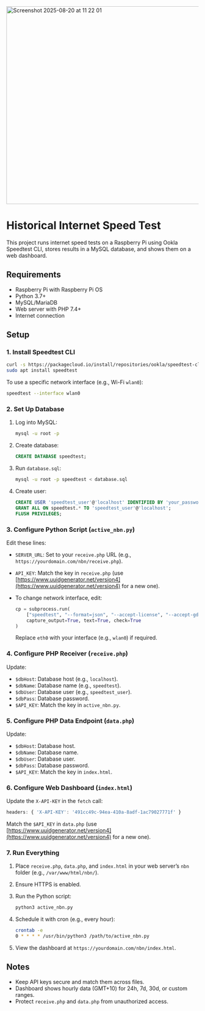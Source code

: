 
<img width="932" height="517" alt="Screenshot 2025-08-20 at 11 22 01" src="https://github.com/user-attachments/assets/c372eea7-82f8-4096-ba7e-09213058363b" />

# Historical Internet Speed Test 

This project runs internet speed tests on a Raspberry Pi using Ookla Speedtest CLI, stores results in a MySQL database, and shows them on a web dashboard.

## Requirements

-   Raspberry Pi with Raspberry Pi OS
-   Python 3.7+
-   MySQL/MariaDB
-   Web server with PHP 7.4+
-   Internet connection

## Setup

### 1. Install Speedtest CLI

```bash
curl -s https://packagecloud.io/install/repositories/ookla/speedtest-cli/script.deb.sh | sudo bash
sudo apt install speedtest

```

To use a specific network interface (e.g., Wi-Fi `wlan0`):

```bash
speedtest --interface wlan0

```

### 2. Set Up Database

1.  Log into MySQL:
    
    ```bash
    mysql -u root -p
    
    ```
    
2.  Create database:
    
    ```sql
    CREATE DATABASE speedtest;
    
    ```
    
3.  Run `database.sql`:
    
    ```bash
    mysql -u root -p speedtest < database.sql
    
    ```
    
4.  Create user:
    
    ```sql
    CREATE USER 'speedtest_user'@'localhost' IDENTIFIED BY 'your_password';
    GRANT ALL ON speedtest.* TO 'speedtest_user'@'localhost';
    FLUSH PRIVILEGES;
    
    ```
    

### 3. Configure Python Script (`active_nbn.py`)

Edit these lines:

-   `SERVER_URL`: Set to your `receive.php` URL (e.g., `https://yourdomain.com/nbn/receive.php`).
-   `API_KEY`: Match the key in `receive.php` (use [https://www.uuidgenerator.net/version4](https://www.uuidgenerator.net/version4) for a new one).
-   To change network interface, edit:
    
    ```python
    cp = subprocess.run(
        ["speedtest", "--format=json", "--accept-license", "--accept-gdpr", "--interface=wlan0"],
        capture_output=True, text=True, check=True
    )    
    ```
    
    Replace `eth0` with your interface (e.g., `wlan0`) if required.

### 4. Configure PHP Receiver (`receive.php`)

Update:

-   `$dbHost`: Database host (e.g., `localhost`).
-   `$dbName`: Database name (e.g., `speedtest`).
-   `$dbUser`: Database user (e.g., `speedtest_user`).
-   `$dbPass`: Database password.
-   `$API_KEY`: Match the key in `active_nbn.py`.

### 5. Configure PHP Data Endpoint (`data.php`)

Update:

-   `$dbHost`: Database host.
-   `$dbName`: Database name.
-   `$dbUser`: Database user.
-   `$dbPass`: Database password.
-   `$API_KEY`: Match the key in `index.html`.

### 6. Configure Web Dashboard (`index.html`)

Update the `X-API-KEY` in the `fetch` call:

```javascript
headers: { 'X-API-KEY': '491cc49c-94ea-410a-8adf-1ac79027771f' }

```

Match the `$API_KEY` in `data.php` (use [https://www.uuidgenerator.net/version4](https://www.uuidgenerator.net/version4) for a new one).

### 7. Run Everything

1.  Place `receive.php`, `data.php`, and `index.html` in your web server’s `nbn` folder (e.g., `/var/www/html/nbn/`).
2.  Ensure HTTPS is enabled.
3.  Run the Python script:
    
    ```bash
    python3 active_nbn.py
    
    ```
    
4.  Schedule it with cron (e.g., every hour):
    
    ```bash
    crontab -e
    0 * * * * /usr/bin/python3 /path/to/active_nbn.py   
    
    ```
    
5.  View the dashboard at `https://yourdomain.com/nbn/index.html`.


## Notes

-   Keep API keys secure and match them across files.
-   Dashboard shows hourly data (GMT+10) for 24h, 7d, 30d, or custom ranges.
-   Protect `receive.php` and `data.php` from unauthorized access.
